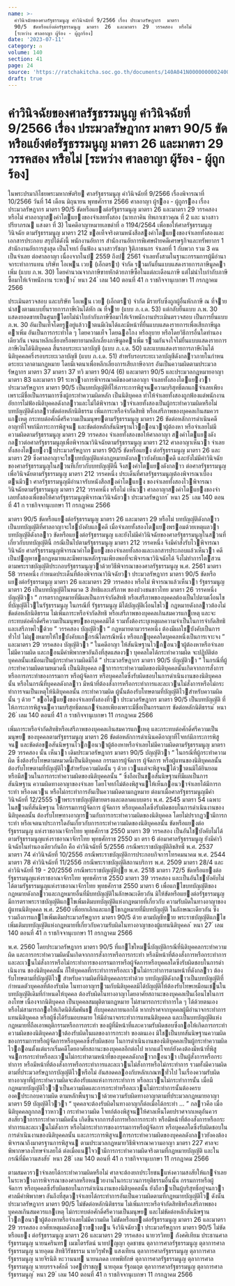 ```yaml
---
name: >-
  คำวินิจฉัยของศาลรัฐธรรมนูญ คำวินิจฉัยที่ 9/2566 เรื่อง ประมวลรัษฎากร  มาตรา 
  90/5  ขัดหรือแย้งต่อรัฐธรรมนูญ  มาตรา  26  และมาตรา  29  วรรคสอง  หรือไม่
  [ระหว่าง ศาลอาญา ผู้ร้อง - ผู้ถูกร้อง]
date: '2023-07-11'
category: ก
volume: 140
section: 41
page: 24
source: 'https://ratchakitcha.soc.go.th/documents/140A041N0000000002400.pdf'
draft: true
---
```


# คำวินิจฉัยของศาลรัฐธรรมนูญ คำวินิจฉัยที่ 9/2566 เรื่อง ประมวลรัษฎากร  มาตรา  90/5  ขัดหรือแย้งต่อรัฐธรรมนูญ  มาตรา  26  และมาตรา  29  วรรคสอง  หรือไม่ [ระหว่าง ศาลอาญา ผู้ร้อง - ผู้ถูกร้อง]

ในพระปรมาภิไธยพระมหากษัตริย ศาลรัฐธรรมนูญ คําวินิจฉัยที่ 9/2566 เรื่องพิจารณาที่ 10/2566 วันที่ 14 เดือน มิถุนายน พุทธศักราช 2566 ศาลอาญา ผู้รอง - ผู้ถูกรอง เรื่อง ประมวลรัษฎากร มาตรา 90/5 ขัดหรือแยงต่อรัฐธรรมนูญ มาตรา 26 และมาตรา 29 วรรคสอง หรือไม่ ศาลอาญาสงคําโตแยงของจําเลยทั้งสอง (นายภาคิน ทิพภาเชาวคุณ ที่ 2 และ นางสาวปรียาภรณ แสงตา ที่ 3) ในคดีอาญาหมายเลขดําที่ อ 1194/2564 เพื่อขอให้ศาลรัฐธรรมนูญวินิจฉัย ตามรัฐธรรมนูญ มาตรา 212 ขอเท็จจริงตามหนังสือสงคําโตแยงของจําเลยทั้งสองและเอกสารประกอบ สรุปได้ดังนี้ พนักงานอัยการ สํานักงานอัยการพิเศษฝ่ายคดีเศรษฐกิจและทรัพยากร 1 สํานักงานอัยการสูงสุด เป็นโจทก์ ยื่นฟ้อง นางสาวรัชญา ฐิติภาธนกร จําเลยที่ 1 กับพวก รวม 3 คน เป็นจําเลย ต่อศาลอาญา เนื่องจากในป 2559 ถึงป 2561 จําเลยทั้งสามในฐานะกรรมการผู้มีอํานาจกระทําการแทน บริษัท โอเพน เวย (เอ็กตรา) จํากัด รวมกันยื่นแบบแสดงรายการภาษีมูลคาเพิ่ม (แบบ ภ.พ. 30) โดยคํานวณจากภาษีขายหักด้วยภาษีซื้อในแต่ละเดือนภาษี แต่ไม่นําใบกํากับภาษีซื้อมาให้เจ้าพนักงาน ระหวาง ้ หนา 24 ่ เลม 140 ตอนที่ 41 ก ราชกิจจานุเบกษา 11 กรกฎาคม 2566

ประเมินตรวจสอบ และบริษัท โอเพน เวย (เอ็กตรา) จํากัด มีรายรับซึ่งถูกผู้อื่นหักภาษี ณ ที่จาย นําสงตามแบบยื่นรายการภาษีเงินได้หัก ณ ที่จาย (แบบ ภ.ง.ด. 53) แต่กลับยื่นแบบ ภ.พ. 30 แสดงยอดขายเป็นศูนยโดยไม่นําใบกํากับภาษีซื้อมาให้เจ้าพนักงานประเมินตรวจสอบ เป็นการยื่นแบบ ภ.พ. 30 อันเป็นเท็จโดยรูอยู่แล้ววาตนมีเงินได้และมีหน้าที่ยื่นแบบแสดงรายการเพื่อเสียภาษีมูลคาเพิ่ม อันเป็นการกระทําใด ๆ โดยความเท็จ โดยฉอโกง หรืออุบาย หรือโดยวิธีการอื่นใดทํานองเดียวกัน เจตนาหลีกเลี่ยงหรือพยายามหลีกเลี่ยงภาษีมูลคาเพิ่ม รวมกันจงใจไม่ยื่นแบบแสดงรายการภาษีเงินได้นิติบุคคล สิ้นรอบระยะเวลาบัญชี (แบบ ภ.ง.ด. 50) และแบบแสดงรายการภาษีเงินได้นิติบุคคลครึ่งรอบระยะเวลาบัญชี (แบบ ภ.ง.ด. 51) สําหรับรอบระยะเวลาบัญชีดังกลาวภายในกําหนดระยะเวลาตามกฎหมาย โดยมีเจตนาเพื่อหลีกเลี่ยงการเสียภาษีอากร อันเป็นความผิดตามประมวลรัษฎากร มาตรา 37 มาตรา 37 ทวิ มาตรา 90/4 (6) และมาตรา 90/5 และประมวลกฎหมายอาญา มาตรา 83 และมาตรา 91 ระหวางการพิจารณาคดีของศาลอาญา จําเลยทั้งสองโตแยงวา ประมวลรัษฎากร มาตรา 90/5 เป็นบทบัญญัติที่ให้ภาระการพิสูจนความบริสุทธิ์ตกแกจําเลยเพียงเพราะมีชื่อเป็นกรรมการซึ่งผู้กระทําความผิดหลัก เป็นนิติบุคคล ทําให้จําเลยทั้งสองถูกฟ้องแต่พนักงานอัยการไม่ฟ้องนิติบุคคลดังกลาวและไม่ได้พิจารณา วาจําเลยทั้งสองเป็นผู้กระทําความผิดหรือไม่ บทบัญญัติดังกลาวขัดต่อหลักนิติธรรม เพิ่มภาระหรือจํากัดสิทธิ หรือเสรีภาพของบุคคลเกินสมควรแกเหตุ กระทบต่อศักดิ์ศรีความเป็นมนุษยตามรัฐธรรมนูญ มาตรา 26 ขัดต่อหลักการดําเนินคดีอาญาที่โจทก์มีภาระการพิสูจน และขัดต่อหลักสันนิษฐานไวกอนวาผู้ต้องหา หรือจําเลยไม่มีความผิดตามรัฐธรรมนูญ มาตรา 29 วรรคสอง จําเลยทั้งสองขอให้ศาลอาญา สงคําโตแยงดังกลาวต่อศาลรัฐธรรมนูญเพื่อพิจารณาวินิจฉัยตามรัฐธรรมนูญ มาตรา 212 ศาลอาญาเห็นวา จําเลยทั้งสองโตแยงวาประมวลรัษฎากร มาตรา 90/5 ขัดหรือแยง ต่อรัฐธรรมนูญ มาตรา 26 และมาตรา 29 ซึ่งศาลอาญาจะใชบทบัญญัติแห่งกฎหมายดังกลาวบังคับแกคดี และยังไม่มีคําวินิจฉัยของศาลรัฐธรรมนูญในสวนที่เกี่ยวกับบทบัญญัตินี้ จึงสงคําโตแยงดังกลาว ต่อศาลรัฐธรรมนูญเพื่อวินิจฉัยตามรัฐธรรมนูญ มาตรา 212 วรรคหนึ่ง ประเด็นที่ศาลรัฐธรรมนูญต้องพิจารณาเบื้องตนมีวา ศาลรัฐธรรมนูญมีอํานาจรับหนังสือสงคําโตแยง ของจําเลยทั้งสองไวพิจารณาวินิจฉัยตามรัฐธรรมนูญ มาตรา 212 วรรคหนึ่ง หรือไม่ เห็นวา ศาลอาญาสงคําโตแยงของจําเลยทั้งสองเพื่อขอให้ศาลรัฐธรรมนูญพิจารณาวินิจฉัยวา ประมวลรัษฎากร ้ หนา 25 ่ เลม 140 ตอนที่ 41 ก ราชกิจจานุเบกษา 11 กรกฎาคม 2566

มาตรา 90/5 ขัดหรือแยงต่อรัฐธรรมนูญ มาตรา 26 และมาตรา 29 หรือไม่ บทบัญญัติดังกลาว เป็นบทบัญญัติที่ศาลอาญาจะใชบังคับแกคดี เมื่อจําเลยทั้งสองโตแยงพรอมด้วยเหตุผลวาบทบัญญัติดังกลาว ขัดหรือแยงต่อรัฐธรรมนูญ และยังไม่มีคําวินิจฉัยของศาลรัฐธรรมนูญในสวนที่เกี่ยวกับบทบัญญัตินี้ กรณีเป็นไปตามรัฐธรรมนูญ มาตรา 212 วรรคหนึ่ง จึงมีคําสั่งรับไวพิจารณาวินิจฉัย ศาลรัฐธรรมนูญพิจารณาคําโตแยงของจําเลยทั้งสองและเอกสารประกอบแล้วเห็นวา คดีเป็นปญหาขอกฎหมายและมีพยานหลักฐานเพียงพอที่จะพิจารณาวินิจฉัยได้ จึงไม่ทําการไตสวน ตามพระราชบัญญัติประกอบรัฐธรรมนูญวาด้วยวิธีพิจารณาของศาลรัฐธรรมนูญ พ.ศ. 2561 มาตรา 58 วรรคหนึ่ง กําหนดประเด็นที่ต้องพิจารณาวินิจฉัยวา ประมวลรัษฎากร มาตรา 90/5 ขัดหรือแยงต่อรัฐธรรมนูญ มาตรา 26 และมาตรา 29 วรรคสอง หรือไม่ พิจารณาแล้วเห็นวา รัฐธรรมนูญ มาตรา 26 เป็นบทบัญญัติในหมวด 3 สิทธิและเสรีภาพ ของปวงชนชาวไทย มาตรา 26 วรรคหนึ่ง บัญญัติวา “ การตรากฎหมายที่มีผลเป็นการจํากัดสิทธิ หรือเสรีภาพของบุคคลต้องเป็นไปตามเงื่อนไขที่บัญญัติไวในรัฐธรรมนูญ ในกรณีที่ รัฐธรรมนูญ มิได้บัญญัติเงื่อนไขไว กฎหมายดังกลาวต้องไม่ขัดต่อหลักนิติธรรม ไม่เพิ่มภาระหรือจํากัดสิทธิ หรือเสรีภาพของบุคคลเกินสมควรแกเหตุ และจะกระทบต่อศักดิ์ศรีความเป็นมนุษยของบุคคลมิได้ รวมทั้งต้องระบุเหตุผลความจําเป็นในการจํากัดสิทธิและเสรีภาพไวด้วย ” วรรคสอง บัญญัติวา “ กฎหมายตามวรรคหนึ่ง ต้องมีผลใชบังคับเป็นการทั่วไป ไม่มุงหมายให้ใชบังคับแกกรณีใดกรณีหนึ่ง หรือแกบุคคลใดบุคคลหนึ่งเป็นการเจาะจง ” และมาตรา 29 วรรคสอง บัญญัติวา “ ในคดีอาญา ให้สันนิษฐานไวกอนวาผู้ต้องหาหรือจําเลยไม่มีความผิด และกอนมีคําพิพากษาอันถึงที่สุดแสดงวา บุคคลใดได้กระทําความผิด จะปฏิบัติต่อบุคคลนั้นเสมือนเป็นผู้กระทําความผิดมิได้ ” ประมวลรัษฎากร มาตรา 90/5 บัญญัติวา “ ในกรณีที่ผู้กระทําความผิดตามหมวดนี้ เป็นนิติบุคคล ถาการกระทําความผิดของนิติบุคคลนั้นเกิดจากการสั่งการหรือการกระทําของกรรมการ หรือผู้จัดการ หรือบุคคลใดซึ่งรับผิดชอบในการดําเนินงานของนิติบุคคลนั้น หรือในกรณีที่บุคคลดังกลาว มีหน้าที่ต้องสั่งการหรือกระทําการและละเวนไม่สั่งการหรือไม่กระทําการจนเป็นเหตุให้นิติบุคคลนั้น กระทําความผิด ผู้นั้นต้องรับโทษตามที่บัญญัติไวสําหรับความผิดนั้น ๆ ด้วย ” ขอโตแยงของจําเลยทั้งสองที่วา ประมวลรัษฎากร มาตรา 90/5 เป็นบทบัญญัติ ที่ให้ภาระการพิสูจนความบริสุทธิ์ตกแกจําเลยเพียงเพราะมีชื่อเป็นกรรมการ ขัดต่อหลักนิติธรรม ้ หนา 26 ่ เลม 140 ตอนที่ 41 ก ราชกิจจานุเบกษา 11 กรกฎาคม 2566

เพิ่มภาระหรือจํากัดสิทธิหรือเสรีภาพของบุคคลเกินสมควรแกเหตุ และกระทบต่อศักดิ์ศรีความเป็นมนุษย ของบุคคลตามรัฐธรรมนูญ มาตรา 26 ขัดต่อหลักการดําเนินคดีอาญาที่โจทก์มีภาระการพิสูจน และขัดต่อขอสันนิษฐานไวกอนวาผู้ต้องหาหรือจําเลยไม่มีความผิดตามรัฐธรรมนูญ มาตรา 29 วรรคสอง นั้น เห็นวา เดิมประมวลรัษฎากร มาตรา 90/5 บัญญัติวา “ ในกรณีที่ผู้กระทําความผิด ซึ่งต้องรับโทษตามหมวดนี้เป็นนิติบุคคล กรรมการผู้จัดการ ผู้จัดการ หรือผู้แทนของนิติบุคคลนั้น ต้องรับโทษตามที่บัญญัติไวสําหรับความผิดนั้น ๆ ด้วย เวนแต่จะพิสูจนได้วาตนมิได้ยินยอม หรือมีสวนในการกระทําความผิดของนิติบุคคลนั้น ” ซึ่งถือเป็นขอสันนิษฐานที่มีผลเป็นการสันนิษฐาน ความผิดทางอาญาของจําเลย โดยโจทก์ไม่ต้องพิสูจนให้เห็นกอนวาจําเลยได้มีการกระทํา หรืองดเวน หรือไม่กระทําการอันเป็นความผิดตามกฎหมาย ต่อมาเมื่อศาลรัฐธรรมนูญมีคําวินิจฉัยที่ 12/2555 วาพระราชบัญญัติขายตรงและตลาดแบบตรง พ.ศ. 2545 มาตรา 54 เฉพาะในสวนที่สันนิษฐาน ให้กรรมการผู้จัดการ ผู้จัดการ หรือบุคคลใดซึ่งรับผิดชอบในการดําเนินงานของนิติบุคคลนั้น ต้องรับโทษทางอาญารวมกับการกระทําความผิดของนิติบุคคล โดยไม่ปรากฏวามีการกระทํา หรือเจตนาประการใดอันเกี่ยวกับการกระทําความผิดของนิติบุคคลนั้น ขัดหรือแยงต่อรัฐธรรมนูญ แห่งราชอาณาจักรไทย พุทธศักราช 2550 มาตรา 39 วรรคสอง เป็นอันใชบังคับไม่ได้ ตามรัฐธรรมนูญแห่งราชอาณาจักรไทย พุทธศักราช 2550 มา ตรา 6 ต่อมาศาลรัฐธรรมนูญ ยังมีคําวินิจฉัยในทํานองเดียวกันอีก คือ คําวินิจฉัยที่ 5/2556 กรณีพระราชบัญญัติลิขสิทธิ์ พ.ศ. 2537 มาตรา 74 คําวินิจฉัยที่ 10/2556 กรณีพระราชบัญญัติการประกอบกิจการโทรคมนาคม พ.ศ. 2544 มาตรา 78 คําวินิจฉัยที่ 11/2556 กรณีพระราชบัญญัติสถานบริการ พ.ศ. 2509 มาตรา 28/4 และคําวินิจฉัยที่ 19 - 20/2556 กรณีพระราชบัญญัติปุย พ.ศ. 2518 มาตรา 72/5 ขัดหรือแยงต่อรัฐธรรมนูญแห่งราชอาณาจักรไทย พุทธศักราช 2550 มาตรา 39 วรรคสอง และเป็นอันใชบังคับไม่ได้ตามรัฐธรรมนูญแห่งราชอาณาจักรไทย พุทธศักราช 2550 มาตรา 6 เพื่อแกไขบทบัญญัติของกฎหมายดังกลาวและกฎหมายอื่นที่มีบทบัญญัติในลักษณะเดียวกัน มิให้ขัดหรือแยงต่อรัฐธรรมนูญ มีการตราพระราชบัญญัติแกไขเพิ่มเติมบทบัญญัติแห่งกฎหมายที่เกี่ยวกับ ความรับผิดในทางอาญาของผู้แทนนิติบุคคล พ.ศ. 2560 เพื่อยกเลิกและแกไขกฎหมายที่มีบทบัญญัติ ในลักษณะเดียวกัน ซึ่งรวมถึงการแกไขเพิ่มเติมประมวลรัษฎากร มาตรา 90/5 ด้วย ตามบัญชีทาย พระราชบัญญัติแกไขเพิ่มเติมบทบัญญัติแห่งกฎหมายที่เกี่ยวกับความรับผิดในทางอาญาของผู้แทนนิติบุคคล ้ หนา 27 ่ เลม 140 ตอนที่ 41 ก ราชกิจจานุเบกษา 11 กรกฎาคม 2566

พ.ศ. 2560 โดยประมวลรัษฎากร มาตรา 90/5 ที่แกไขใหมนี้บัญญัติกรณีที่นิติบุคคลกระทําความผิด และการกระทําความผิดนั้นเกิดจากการสั่งการหรือการกระทํา หรือมีหน้าที่ต้องสั่งการหรือกระทําการ และละเวนไม่สั่งการหรือไม่กระทําการของกรรมการหรือผู้จัดการหรือบุคคลใดซึ่งรับผิดชอบในการดําเนินงาน ของนิติบุคคลนั้น ก็ให้บุคคลที่กระทําการหรือละเวนไม่กระทําการตามหน้าที่ดังกลาว ต้องรับโทษตามที่บัญญัติไว สําหรับความผิดที่นิติบุคคลกระทําด้วย บทบัญญัติดังกลาวเป็นบทบัญญัติที่กําหนดตัวบุคคลที่ต้องรับผิด ในทางอาญารวมกับนิติบุคคลมิได้บัญญัติให้ต้องรับโทษเหมือนเชนในบทบัญญัติเดิมที่กําหนดให้บุคคล ต้องรับผิดในทางอาญาโดยอาศัยสถานะของบุคคลเป็นเงื่อนไขในการลงโทษ เนื่องจากนิติบุคคล เป็นบุคคลสมมุติตามกฎหมาย ไม่สามารถกระทําการใด ๆ ได้ด้วยตนเอง หรือไม่สามารถกอให้เกิดนิติสัมพันธ กับบุคคลภายนอกได้ หากปราศจากบุคคลผู้มีอํานาจกระทําการแทนนิติบุคคล หรือผู้ซึ่งได้รับมอบหมาย ให้มีอํานาจกระทําการแทนนิติบุคคล และเป็นบทบัญญัติแห่งกฎหมายที่ถือเอาพฤติกรรมหรือการกระทํา ของผู้ที่มีหน้าที่และความรับผิดชอบซึ่งกอให้เกิดการกระทําความผิดของนิติบุคคลวาต้องรับผิดในผลของการกระทํา ของตนเอง มิใชเป็นบทสันนิษฐานความผิดของกรรมการหรือผู้จัดการหรือบุคคลซึ่งรับผิดชอบ ในการดําเนินงานของนิติบุคคลเป็นผู้กระทําความผิดไวกอนตั้งแต่แรกเริ่มคดีโดยอาศัยสถานะของบุคคลอีกต่อไป หากแต่โจทก์ยังคงต้องมีหน้าที่พิสูจนการกระทําหรือละเวนไม่กระทําตามหน้าที่ของบุคคลดังกลาวกอนวา เป็นผู้สั่งการหรือกระทําการ หรือมีหน้าที่ต้องสั่งการหรือกระทําการและละเวนไม่สั่งการหรือไม่กระทําการ รวมทั้งมีความผิดตามที่ประมวลรัษฎากรบัญญัติไวหรือไม่ อันสอดคลองกับหลักเกณฑทั่วไป ในเรื่องความรับผิดทางอาญาที่ผู้กระทําความผิดจะต้องรับผลแห่งการกระทําการ หรือละเวนไม่กระทําการนั้น เมื่อมีกฎหมายบัญญัติไววาเป็นความผิดและการกระทําหรือละเวนไม่กระทําการนั้นต้องครบองคประกอบความผิด ตามหลักพื้นฐานวาด้วยความรับผิดทางอาญาตามที่ประมวลกฎหมายอาญา มาตรา 59 บัญญัติไววา “ บุคคลจะต้องรับผิดในทางอาญาก็ต่อเมื่อได้กระทํา ... ” กลาวคือ เมื่อนิติบุคคลถูกกลาวหาวา กระทําความผิด โจทก์ต้องพิสูจนให้ศาลเห็นโดยปราศจากเหตุอันควรสงสัยวาการกระทําความผิดนั้น เกิดขึ้นจากการสั่งการหรือการกระทํา หรือมีหน้าที่ต้องสั่งการหรือกระทําการและละเวนไม่สั่งการ หรือไม่กระทําการของกรรมการหรือผู้จัดการ หรือบุคคลใดซึ่งรับผิดชอบในการดําเนินงานของนิติบุคคลนั้น และภาระการพิสูจนการกระทําความผิดของบุคคลดังกลาวยังคงต้องพิจารณาถึงมาตรฐานการพิสูจน ตามประมวลกฎหมายวิธีพิจารณาความอาญา มาตรา 227 ศาลจะพิพากษาลงโทษจําเลยได้ ต่อเมื่อแนใจวามีการกระทําความผิดจริงตามที่กฎหมายบัญญัติ และในกรณีที่มีความสงสัย ้ หนา 28 ่ เลม 140 ตอนที่ 41 ก ราชกิจจานุเบกษา 11 กรกฎาคม 2566

ตามสมควรวาจําเลยได้กระทําความผิดหรือไม่ ศาลจะต้องยกประโยชนแห่งความสงสัยให้แกจําเลย ในระหวางการพิจารณาของศาลหรือหนวยงานในกระบวนการยุติธรรมอื่นนั้น กรรมการหรือผู้จัดการ หรือบุคคลซึ่งรับผิดชอบในการดําเนินงานของนิติบุคคลนั้น ยังถือวาเป็นผู้บริสุทธิ์อยู่จนกวาศาลมีคําพิพากษา อันถึงที่สุดวาจําเลยได้กระทําการอันเป็นความผิดตามที่กฎหมายบัญญัติไว ดังนั้น ประมวลรัษฎากร มาตรา 90/5 ไม่ขัดต่อหลักนิติธรรม ไม่เพิ่มภาระหรือจํากัดสิทธิหรือเสรีภาพของบุคคลเกินสมควรแกเหตุ ไม่กระทบต่อศักดิ์ศรีความเป็นมนุษย และไม่ขัดต่อหลักสันนิษฐานไวกอนวาผู้ต้องหาหรือจําเลยไม่มีความผิด ไม่ขัดหรือแยงต่อรัฐธรรมนูญ มาตรา 26 และมาตรา 29 วรรคสอง อาศัยเหตุผลดังกลาวขางตน จึงวินิจฉัยวา ประมวลรัษฎากร มาตรา 90/5 ไม่ขัดหรือแยง ต่อรัฐธรรมนูญ มาตรา 26 และมาตรา 29 วรรคสอง นายวรวิทย กังศศิเทียม ประธานศาลรัฐธรรมนูญ นายนครินทร เมฆไตรรัตน์ นายปญญา อุดชาชน ตุลาการศาลรัฐธรรมนูญ ตุลาการศาลรัฐธรรมนูญ นายอุดม สิทธิวิรัชธรรม นายวิรุฬห แสงเทียน ตุลาการศาลรัฐธรรมนูญ ตุลาการศาลรัฐธรรมนูญ นายจิรนิติ หะวานนท นายนภดล เทพพิทักษ์ ตุลาการศาลรัฐธรรมนูญ ตุลาการศาลรัฐธรรมนูญ นายบรรจงศักดิ์ วงศปราชญ นายอุดม รัฐอมฤต ตุลาการศาลรัฐธรรมนูญ ตุลาการศาลรัฐธรรมนูญ ้ หนา 29 ่ เลม 140 ตอนที่ 41 ก ราชกิจจานุเบกษา 11 กรกฎาคม 2566
